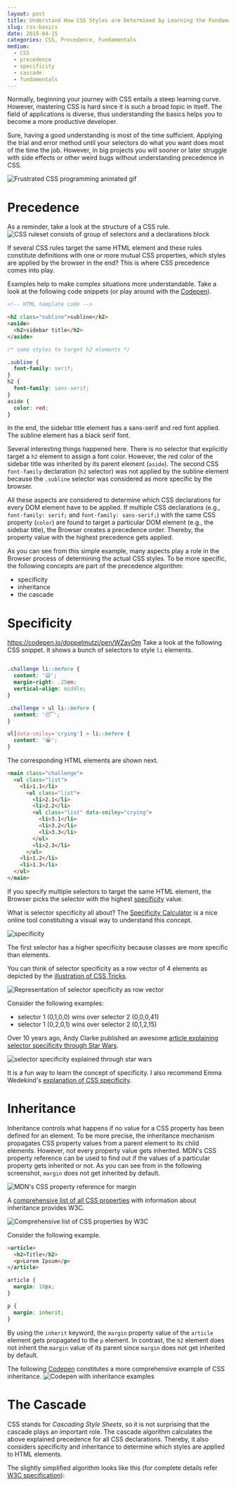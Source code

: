 ```yaml
---
layout: post
title: Understand How CSS Styles are Determined by Learning the Fundamentals (Precedence, Specificity, Cascade)
slug: css-basics
date: 2019-04-15
categories: CSS, Precedence, Fundamentals
medium:
  - CSS
  - precedence
  - specificity
  - cascade
  - fundamentals
---
```


Normally, beginning your journey with CSS entails a steep learning curve. However, mastering CSS is hard since it is such a broad topic in itself. The field of applications is diverse, thus understanding the basics helps you to become a more productive developer.

Sure, having a good understanding is most of the time sufficient. Applying the trial and error method until your selectors do what you want does most of the time the job. However, in big projects you will sooner or later struggle with side effects or other weird bugs without understanding precedence in CSS.

![Frustrated CSS programming animated gif](https://media.giphy.com/media/yYSSBtDgbbRzq/giphy.gif)

# Precedence

As a reminder, take a look at the structure of a CSS rule.
![CSS ruleset consists of group of selectors and a declarations block](https://developer.mozilla.org/@api/deki/files/6167/=css_syntax_-_ruleset.png)

If several CSS rules target the same HTML element and these rules constitute definitions with one or more mutual CSS properties, which styles are applied by the browser in the end? This is where CSS precedence comes into play.

Examples help to make complex situations more understandable. Take a look at the following code snippets (or play around with the [Codepen](https://codepen.io/doppelmutzi/pen/yWLbbL)).

```html
<!-- HTML template code -->

<h2 class="subline">subline</h2>
<aside>
  <h2>sidebar title</h2>
</aside>
```

```css
/* some styles to target h2 elements */

.subline {
  font-family: serif;
}
h2 {
  font-family: sans-serif;
}
aside {
  color: red;
}
```

In the end, the sidebar title element has a sans-serif and red font applied. The subline element has a black serif font.

Several interesting things happened here. There is no selector that explicitly target a `h2` element to assign a font color. However, the red color of the sidebar title was inherited by its parent element (`aside`). The second CSS `font-family` declaration (`h2` selector) was not applied by the subline element because the `.subline` selector was considered as more specific by the browser.

All these aspects are considered to determine which CSS declarations for every DOM element have to be applied. If multiple CSS declarations (e.g., `font-family: serif;` and `font-family: sans-serif;`) with the same CSS property (`color`) are found to target a particular DOM element (e.g., the sidebar title), the Browser creates a precedence order. Thereby, the property value with the highest precedence gets applied.

As you can see from this simple example, many aspects play a role in the Browser process of determining the actual CSS styles. To be more specific, the following concepts are part of the precedence algorithm:
- specificity
- inheritance
- the cascade

# Specificity

https://codepen.io/doppelmutzi/pen/WZavOm
Take a look at the following CSS snippet. It shows a bunch of selectors to style `li` elements.

```css

.challenge li::before {
  content: '😃';
  margin-right: .25em;
  vertical-align: middle;
}

.challenge > ul li::before {
  content: '😴';
}

ul[data-smiley='crying'] > li::before {
  content: '😭';
}
```
The corresponding HTML elements are shown next.
```html
<main class="challenge">
  <ul class="list">
    <li>1.1</li>
      <ul class="list">
        <li>2.1</li>
        <li>2.2</li>
        <ul class="list" data-smiley="crying">
          <li>3.1</li>
          <li>3.2</li>
          <li>3.3</li>
        </ul>
        <li>2.3</li>
      </ul>
    <li>1.2</li>
    <li>1.3</li>
  </ul>
</main>

```
If you specify multiple selectors to target the same HTML element, the Browser picks the selector with the highest [specificity](https://www.w3.org/TR/selectors-3/#specificity) value.

What is selector specificity all about? The [Specificity Calculator](https://specificity.keegan.st/) is a nice online tool constituting a visual way to understand this concept.

![specificity](../images/css-basics/specificity.jpg)

The first selector has a higher specificity because classes are more specific than elements.

You can think of selector specificity as a row vector of 4 elements as depicted by the [illustration of CSS Tricks](https://css-tricks.com/wp-content/csstricks-uploads/specificity-calculationbase.png).

![Representation of selector specificity as row vector](https://css-tricks.com/wp-content/csstricks-uploads/specificity-calculationbase.png)

Consider the following examples:
- selector 1 (0,1,0,0) wins over selector 2 (0,0,0,41)
- selector 1 (0,2,0,1) wins over selector 2 (0,1,2,15)

Over 10 years ago, Andy Clarke published an awesome [article explaining selector specificity through Star Wars](https://stuffandnonsense.co.uk/archives/css_specificity_wars.html).

![selector specificity explained through star wars](../images/css-basics/starwars.jpg)

It is a fun way to learn the concept of specificity. I also recommend Emma Wedekind's [explanation of CSS specificity](https://dev.to/emmawedekind/css-specificity-1kca).

# Inheritance

Inheritance controls what happens if no value for a CSS property has been defined for an element. To be more precise, the inheritance mechanism propagates CSS property values from a parent element to its child elements. However, not every property value gets inherited. MDN's CSS property reference can be used to find out if the values of a particular property gets inherited or not. As you can see from in the following screenshot, `margin` does not get inherited by default.

![MDN's CSS property reference for margin](../images/css-basics/mdn.png)

A [comprehensive list of all CSS properties](https://www.w3.org/TR/CSS21/propidx.html) with information about inheritance provides W3C.

![Comprehensive list of CSS properties by W3C](../images/css-basics/inheritance.jpg)

Consider the following example.
```html
<article>
  <h2>Title</h2>
  <p>Lorem Ipsum</p>
</article>
```

```css
article {
  margin: 10px;
}

p {
  margin: inherit;
}
```
By using the `inherit` keyword, the `margin` property value of the `article` element gets propagated to the `p` element. In contrast, the `h2` element does not inherit the `margin` value of its parent since `margin` does not get inherited by default.

The following [Codepen](https://codepen.io/doppelmutzi/pen/NaOGER?editors=1100) constitutes a more comprehensive example of CSS inheritance.
![Codepen with inheritance examples](../images/css-basics/codepen-inheritance.jpg)

# The Cascade

CSS stands for _Cascading Style Sheets_, so it is not surprising that the cascade plays an important role. The cascade algorithm calculates the above explained precedence for all CSS declarations. Thereby, it also considers specificity and inheritance to determine which styles are applied to HTML elements.

The slightly simplified algorithm looks like this (for complete details refer [W3C specification](https://www.w3.org/TR/CSS2/cascade.html#cascade)):